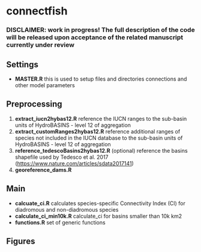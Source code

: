 # connectfish

### DISCLAIMER: work in progress! The full description of the code will be released upon acceptance of the related manuscript currently under review

## Settings
- **MASTER.R** this is used to setup files and directories connections and other model parameters

## Preprocessing
1. **extract_iucn2hybas12.R** reference the IUCN ranges to the sub-basin units of HydroBASINS - level 12 of aggregation
2. **extract_customRanges2hybas12.R** reference additional ranges of species not included in the IUCN database to the sub-basin units of HydroBASINS - level 12 of aggregation
3. **reference_tedescoBasins2hybas12.R** (optional) reference the basins shapefile used by Tedesco et al. 2017 (https://www.nature.com/articles/sdata2017141)
4. **georeference_dams.R**

## Main
- **calcuate_ci.R** calculates species-specific Connectivity Index (CI) for diadromous and non-diadromous species
- **calculate_ci_min10k.R** calculate_ci for basins smaller than 10k km2
- **functions.R** set of generic functions

## Figures


